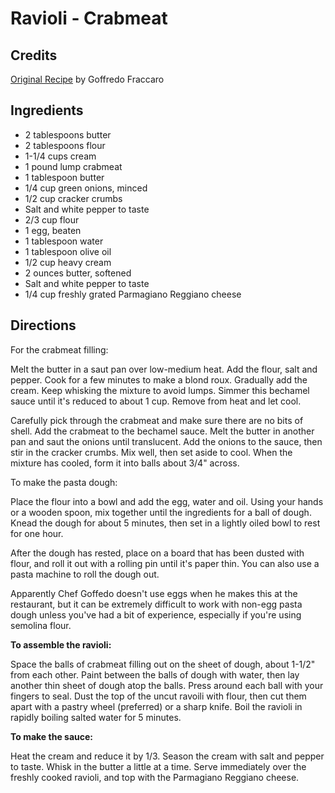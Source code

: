 # Ravioli - Crabmeat 

<!-- BEGIN content -->

## Credits

[Original Recipe](http://www.gumbopages.com/food/app/crab-ravioli.html "http://www.gumbopages.com/food/app/crab-ravioli.html") by Goffredo Fraccaro

## Ingredients

- 2 tablespoons butter 
- 2 tablespoons flour 
- 1-1/4 cups cream 
- 1 pound lump crabmeat 
- 1 tablespoon butter 
- 1/4 cup green onions, minced 
- 1/2 cup cracker crumbs 
- Salt and white pepper to taste
- 2/3 cup flour 
- 1 egg, beaten 
- 1 tablespoon water 
- 1 tablespoon olive oil
- 1/2 cup heavy cream 
- 2 ounces butter, softened 
- Salt and white pepper to taste 
- 1/4 cup freshly grated Parmagiano Reggiano cheese

## Directions

For the crabmeat filling:  
 Melt the butter in a saut pan over low-medium heat. Add the flour, salt and pepper. Cook for a few minutes to make a blond roux. Gradually add the cream. Keep whisking the mixture to avoid lumps. Simmer this bechamel sauce until it's reduced to about 1 cup. Remove from heat and let cool.  
 Carefully pick through the crabmeat and make sure there are no bits of shell. Add the crabmeat to the bechamel sauce. Melt the butter in another pan and saut the onions until translucent. Add the onions to the sauce, then stir in the cracker crumbs. Mix well, then set aside to cool. When the mixture has cooled, form it into balls about 3/4" across.  
  
  
 To make the pasta dough:  
 Place the flour into a bowl and add the egg, water and oil. Using your hands or a wooden spoon, mix together until the ingredients for a ball of dough. Knead the dough for about 5 minutes, then set in a lightly oiled bowl to rest for one hour.  
 After the dough has rested, place on a board that has been dusted with flour, and roll it out with a rolling pin until it's paper thin. You can also use a pasta machine to roll the dough out.  
  
 Apparently Chef Goffedo doesn't use eggs when he makes this at the restaurant, but it can be extremely difficult to work with non-egg pasta dough unless you've had a bit of experience, especially if you're using semolina flour.  
  
  
**To assemble the ravioli:**  
 Space the balls of crabmeat filling out on the sheet of dough, about 1-1/2" from each other. Paint between the balls of dough with water, then lay another thin sheet of dough atop the balls. Press around each ball with your fingers to seal. Dust the top of the uncut ravoili with flour, then cut them apart with a pastry wheel (preferred) or a sharp knife. Boil the ravioli in rapidly boiling salted water for 5 minutes.  
  
**To make the sauce:**  
 Heat the cream and reduce it by 1/3. Season the cream with salt and pepper to taste. Whisk in the butter a little at a time. Serve immediately over the freshly cooked ravioli, and top with the Parmagiano Reggiano cheese.

<!-- END content -->

